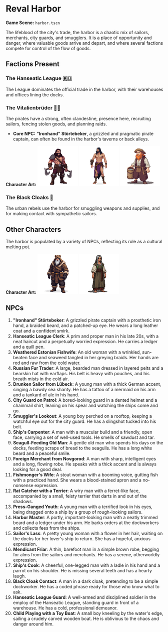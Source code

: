# Reval Harbor

**Game Scene:** `harbor.tscn`

The lifeblood of the city's trade, the harbor is a chaotic mix of sailors, merchants, city guards, and smugglers. It is a place of opportunity and danger, where valuable goods arrive and depart, and where several factions compete for control of the flow of goods.

## Factions Present

### The Hanseatic League 🇪🇺
The League dominates the official trade in the harbor, with their warehouses and offices lining the docks.

### The Vitalienbrüder 🏴‍☠️
The pirates have a strong, often clandestine, presence here, recruiting sailors, fencing stolen goods, and planning raids.
-   **Core NPC:** **"Ironhand" Störtebeker**, a grizzled and pragmatic pirate captain, can often be found in the harbor's taverns or back alleys.

**Character Art:**
![](../../assets/characters/bandits/image-8.png)
![](../../assets/characters/bandits/image-1.png)
![](../../assets/characters/bandits/image-3.png)

### The Black Cloaks 🌃
The urban rebels use the harbor for smuggling weapons and supplies, and for making contact with sympathetic sailors.

## Other Characters

The harbor is populated by a variety of NPCs, reflecting its role as a cultural melting pot.

**Character Art:**
![Russian fur trader in layered pelts, bearskin hat with earflaps, thick beard iced with frost, belt heavy with pouches.](../../assets/characters/harbour/image-10.png) 
![Weathered Estonian fishwife in a patched linen tunic, seaweed tangled in her greying braids, hands red from cold water.](../../assets/characters/harbour/image-7.png)

## NPCs

1.  **"Ironhand" Störtebeker**: A grizzled pirate captain with a prosthetic iron hand, a braided beard, and a patched-up eye. He wears a long leather coat and a confident smirk.
2.  **Hanseatic League Clerk**: A prim and proper man in his late 20s, with a neat haircut and a perpetually worried expression. He carries a ledger and a quill pen.
3.  **Weathered Estonian Fishwife**: An old woman with a wrinkled, sun-beaten face and seaweed tangled in her greying braids. Her hands are red and raw from the cold water.
4.  **Russian Fur Trader**: A large, bearded man dressed in layered pelts and a bearskin hat with earflaps. His belt is heavy with pouches, and his breath mists in the cold air.
5.  **Drunken Sailor from Lübeck**: A young man with a thick German accent, singing a bawdy sea shanty. He has a tattoo of a mermaid on his arm and a tankard of ale in his hand.
6.  **City Guard on Patrol**: A bored-looking guard in a dented helmet and a chainmail shirt, leaning on his spear and watching the ships come and go.
7.  **Smuggler's Lookout**: A young boy perched on a rooftop, keeping a watchful eye out for the city guard. He has a slingshot tucked into his belt.
8.  **Ship's Carpenter**: A man with a muscular build and a friendly, open face, carrying a set of well-used tools. He smells of sawdust and tar.
9.  **Seagull-Feeding Old Man**: A gentle old man who spends his days on the docks, feeding scraps of bread to the seagulls. He has a long white beard and a peaceful smile.
10. **Foreign Merchant from Novgorod**: A man with sharp, intelligent eyes and a long, flowing robe. He speaks with a thick accent and is always looking for a good deal.
11. **Fishmonger's Wife**: A stout woman with a booming voice, gutting fish with a practiced hand. She wears a blood-stained apron and a no-nonsense expression.
12. **Rat Catcher with a Terrier**: A wiry man with a ferret-like face, accompanied by a small, feisty terrier that darts in and out of the shadows.
13. **Press-Ganged Youth**: A young man with a terrified look in his eyes, being dragged onto a ship by a group of rough-looking sailors.
14. **Harbor Master**: A portly, important-looking man with a neatly trimmed beard and a ledger under his arm. He barks orders at the dockworkers and collects fees from the ships.
15. **Sailor's Lass**: A pretty young woman with a flower in her hair, waiting on the docks for her lover's ship to return. She has a hopeful, anxious expression.
16. **Mendicant Friar**: A thin, barefoot man in a simple brown robe, begging for alms from the sailors and merchants. He has a serene, otherworldly expression.
17. **Ship's Cook**: A cheerful, one-legged man with a ladle in his hand and a parrot on his shoulder. He is missing several teeth and has a hearty laugh.
18. **Black Cloak Contact**: A man in a dark cloak, pretending to be a simple dockworker. He has a coded phrase ready for those who know what to ask.
19. **Hanseatic League Guard**: A well-armed and disciplined soldier in the employ of the Hanseatic League, standing guard in front of a warehouse. He has a cold, professional demeanor.
20. **Child Playing with a Toy Boat**: A small boy kneeling by the water's edge, sailing a crudely carved wooden boat. He is oblivious to the chaos and danger around him.
